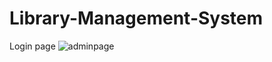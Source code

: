 # Library-Management-System

Login page
![adminpage](https://github.com/user-attachments/assets/0bdf6db8-7671-4319-8eb9-eefea4e635ed)
